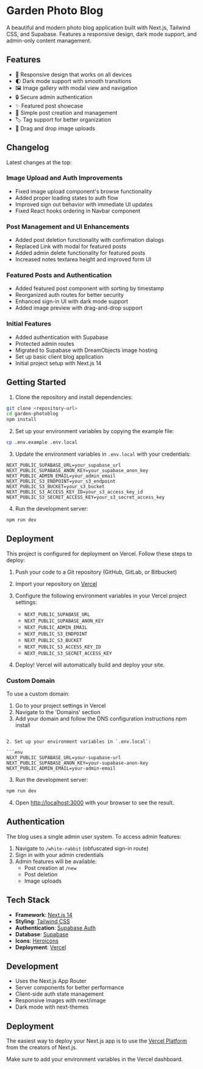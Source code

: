 # Garden Photo Blog

A beautiful and modern photo blog application built with Next.js, Tailwind CSS, and Supabase. Features a responsive design, dark mode support, and admin-only content management.

## Features

- 📱 Responsive design that works on all devices
- 🌓 Dark mode support with smooth transitions
- 🖼️ Image gallery with modal view and navigation
- 🔒 Secure admin authentication
- ✨ Featured post showcase
- 📝 Simple post creation and management
- 🏷️ Tag support for better organization
- 🎯 Drag and drop image uploads

## Changelog

Latest changes at the top:

### Image Upload and Auth Improvements
- Fixed image upload component's browse functionality
- Added proper loading states to auth flow
- Improved sign out behavior with immediate UI updates
- Fixed React hooks ordering in Navbar component

### Post Management and UI Enhancements
- Added post deletion functionality with confirmation dialogs
- Replaced Link with modal for featured posts
- Added admin delete functionality for featured posts
- Increased notes textarea height and improved form UI

### Featured Posts and Authentication
- Added featured post component with sorting by timestamp
- Reorganized auth routes for better security
- Enhanced sign-in UI with dark mode support
- Added image preview with drag-and-drop support

### Initial Features
- Added authentication with Supabase
- Protected admin routes
- Migrated to Supabase with DreamObjects image hosting
- Set up basic client blog application
- Initial project setup with Next.js 14

## Getting Started

1. Clone the repository and install dependencies:

```bash
git clone <repository-url>
cd garden-photoblog
npm install
```

2. Set up your environment variables by copying the example file:

```bash
cp .env.example .env.local
```

3. Update the environment variables in `.env.local` with your credentials:

```env
NEXT_PUBLIC_SUPABASE_URL=your_supabase_url
NEXT_PUBLIC_SUPABASE_ANON_KEY=your_supabase_anon_key
NEXT_PUBLIC_ADMIN_EMAIL=your_admin_email
NEXT_PUBLIC_S3_ENDPOINT=your_s3_endpoint
NEXT_PUBLIC_S3_BUCKET=your_s3_bucket
NEXT_PUBLIC_S3_ACCESS_KEY_ID=your_s3_access_key_id
NEXT_PUBLIC_S3_SECRET_ACCESS_KEY=your_s3_secret_access_key
```

4. Run the development server:

```bash
npm run dev
```

## Deployment

This project is configured for deployment on Vercel. Follow these steps to deploy:

1. Push your code to a Git repository (GitHub, GitLab, or Bitbucket)

2. Import your repository on [Vercel](https://vercel.com)

3. Configure the following environment variables in your Vercel project settings:
   - `NEXT_PUBLIC_SUPABASE_URL`
   - `NEXT_PUBLIC_SUPABASE_ANON_KEY`
   - `NEXT_PUBLIC_ADMIN_EMAIL`
   - `NEXT_PUBLIC_S3_ENDPOINT`
   - `NEXT_PUBLIC_S3_BUCKET`
   - `NEXT_PUBLIC_S3_ACCESS_KEY_ID`
   - `NEXT_PUBLIC_S3_SECRET_ACCESS_KEY`

4. Deploy! Vercel will automatically build and deploy your site.

### Custom Domain

To use a custom domain:

1. Go to your project settings in Vercel
2. Navigate to the 'Domains' section
3. Add your domain and follow the DNS configuration instructions
npm install
```

2. Set up your environment variables in `.env.local`:

```env
NEXT_PUBLIC_SUPABASE_URL=your-supabase-url
NEXT_PUBLIC_SUPABASE_ANON_KEY=your-supabase-anon-key
NEXT_PUBLIC_ADMIN_EMAIL=your-admin-email
```

3. Run the development server:

```bash
npm run dev
```

4. Open [http://localhost:3000](http://localhost:3000) with your browser to see the result.

## Authentication

The blog uses a single admin user system. To access admin features:

1. Navigate to `/white-rabbit` (obfuscated sign-in route)
2. Sign in with your admin credentials
3. Admin features will be available:
   - Post creation at `/new`
   - Post deletion
   - Image uploads

## Tech Stack

- **Framework**: [Next.js 14](https://nextjs.org)
- **Styling**: [Tailwind CSS](https://tailwindcss.com)
- **Authentication**: [Supabase Auth](https://supabase.com/auth)
- **Database**: [Supabase](https://supabase.com)
- **Icons**: [Heroicons](https://heroicons.com)
- **Deployment**: [Vercel](https://vercel.com)

## Development

- Uses the Next.js App Router
- Server components for better performance
- Client-side auth state management
- Responsive images with next/image
- Dark mode with next-themes

## Deployment

The easiest way to deploy your Next.js app is to use the [Vercel Platform](https://vercel.com/new) from the creators of Next.js.

Make sure to add your environment variables in the Vercel dashboard.
